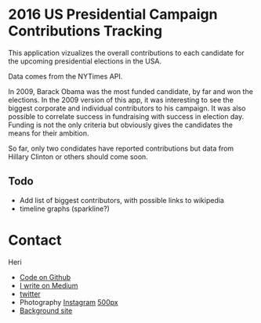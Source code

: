 # 2016 US Presidential Campaign Contributions Tracking

This application vizualizes the overall contributions to each candidate for the upcoming presidential elections in the USA.

Data comes from the NYTimes API.

In 2009, Barack Obama was the most funded candidate, by far and won the elections. In the 2009 version of this app, it was interesting to see the biggest corporate and individual contributors to his campaign. It was also possible to correlate success in fundraising with success in election day. Funding is not the only criteria but obviously gives the candidates the means for their ambition.

So far, only two condidates have reported contributions but data from Hillary Clinton or others should come soon.

## Todo

* Add list of biggest contributors, with possible links to wikipedia
* timeline graphs (sparkline?)


# Contact

Heri

* [Code on Github](http://github.com/heri)
* [I write on Medium](http://medium.com/@heri)
* [twitter](http://twitter.com/heri)
* Photography [Instagram](https://instagram.com/heri_rakotomalala/) [500px](https://500px.com/heri)
* [Background site](http://madmedia.ca)
